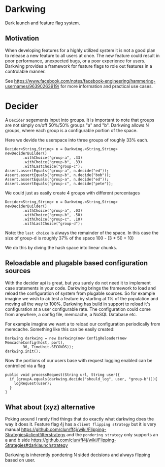 Darkwing
======
Dark launch and feature flag system. 

Motivation
-------
When developing features for a highly utilized system it is not a good plan to release a new feature to all users at once. The new feature could result in poor performance, unexpected bugs, or a poor experience for users. Darkwing provides a framework for feature flags to role out features in a controlable manner.

See https://www.facebook.com/notes/facebook-engineering/hammering-usernames/96390263919/ for more information and practical use cases.

Decider
=====

A `Decider` segements input into groups. It is important to note that groups are not simply on/off 50%/50% groups "a" and "b". Darkwing allows N groups, where each group is a configurable portion of the space.

Here we devide the userspace into three groups of roughly 33% each.

    Decider<String,String> n = Darkwing.<String,String> newDeciderBuilder()
            .withChoice("group-a", .33)
            .withChoice("group-b", .33)
            .withLastChoice("group-c");
    Assert.assertEquals("group-a", n.decide("ed"));
    Assert.assertEquals("group-b", n.decide("bob"));
    Assert.assertEquals("group-a", n.decide("ed"));
    Assert.assertEquals("group-c", n.decide("pete"));

We could just as easily create 4 groups with different percentages

    Decider<String,String> n = Darkwing.<String,String> newDeciderBuilder()
            .withChoice("group-a", .03)
            .withChoice("group-b", .50)
            .withChoice("group-c", .10)
            .withLastChoice("group-d");

Note: the `last choice`  is always the remainder of the space. In this case the size of group-d is roughly 37% of the space 100 - (3 + 50 + 10)

We do this by diving the hash space into linear chunks.

Reloadable and plugable based configuration sources
-------

With the decider api is great, but you surely do not need it to implement case statements in your code. Darkwing brings the framework to load and reload the configuration of system from plugable sources. So for example imagine we wish to ab test a feature by starting at 1% of the population and moving all the way to 100%. Darkwing has build in support to reload it's configuration at a user configurable rate. The configuration could come from anywhere, a config file, memcache, a NoSQL Database etc.

For example imagine we want a to reload our configuration periodically from memcache. Something like this can be easily created:

    Darkwing darkwing = new Darkwing(new ConfigReloader(new MemcacheConfig(host, port), 
            30, TimeUnit.SECONDS));
    darkwing.init();

Now the portions of our users base with request logging enabled can be controlled via a flag

    public void processRequest(String url, String user){
      if (groupA.equals(darkwing.decide("should_log", user, "group-b"))){
        logRequest(user);
      }
    }

What about (xyz) alternative
-------

Poking around I rarely find things that do exactly what darkwing does the way it does it. Feature flag 4j has a `client flipping strategy` but it is very manual https://github.com/clun/ff4j/wiki/Flipping-Strategies#clientfilterstrategy  and the `pondering strategy` only supports an a and b side
https://github.com/clun/ff4j/wiki/Flipping-Strategies#darklaunchstrategy

Darkwing is inherently pondering N sided decisions and always flipping based on user.
